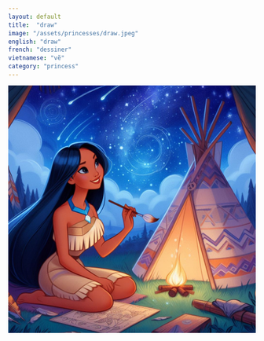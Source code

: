 ```yaml
---
layout: default
title:  "draw"
image: "/assets/princesses/draw.jpeg"
english: "draw"
french: "dessiner"
vietnamese: "vẽ"
category: "princess"
---
```


![draw](/assets/princesses/draw.jpeg)